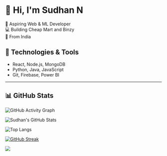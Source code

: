 # 👋 Hi, I'm Sudhan N

🚀 Aspiring Web & ML Developer  
💻 Building Cheap Mart and Binzy  
📍 From India

## 🔧 Technologies & Tools
- React, Node.js, MongoDB
- Python, Java, JavaScript
- Git, Firebase, Power BI

---

## 📊 GitHub Stats

![GitHub Activity Graph](https://github-readme-activity-graph.vercel.app/graph?username=ISudhan&theme=tokyo-night)

![Sudhan's GitHub Stats](https://github-readme-stats.vercel.app/api?username=ISudhan&show_icons=true&theme=radical)

![Top Langs](https://github-readme-stats.vercel.app/api/top-langs/?username=ISudhan&layout=compact&theme=radical)

[![GitHub Streak](https://streak-stats.demolab.com?user=ISudhan&theme=radical)](https://git.io/streak-stats)

<img src="https://leetcard.jacoblin.cool/ISudhan?theme=dark&font=Karma&ext=heatmap" />

